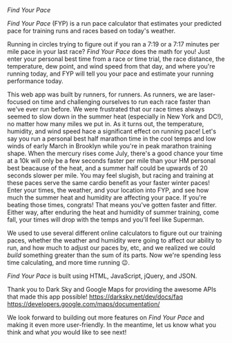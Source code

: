 *Find Your Pace*

_Find Your Pace_ (FYP) is a run pace calculator that 
estimates your predicted pace for training
runs and races based on today's weather.

Running in circles trying to figure out if
you ran a 7:19 or a 7:17 minutes per mile
pace in your last race? _Find Your Pace_
does the math for you! Just enter your
personal best time from a race or time trial,
the race distance, the temperature, dew 
point, and wind speed from that day, and
where you're running today, and FYP will 
tell you your pace and estimate your 
running performance today. 

This web app was built by runners, for
runners. As runners, we are laser-focused
on time and challenging ourselves to run
each race faster than we've ever run before.
We were frustrated that our race times always
seemed to slow down in the summer heat (especially
in New York and DC!), no matter how many 
miles we put in. As it turns out, the
temperature, humidity, and wind speed 
hace a significant effect on running
pace! Let's say you run a personal best
half marathon time in the cool temps and 
low winds of early March in Brooklyn while 
you're in peak marathon training shape. When 
the mercury rises come July, there's a good chance 
your time at a 10k will only be a few seconds 
faster per mile than your HM personal best beacause 
of the heat, and a summer half could be upwards of
20 seconds slower per mile. You may feel slugish,
but racing and training at these paces serve the
same cardio benefit as your faster winter paces!
Enter your times, the weather, and your location
into FYP, and see how much the summer heat and 
humidity are affecting your pace. If you're beating
those times, congrats! That means you've gotten 
faster and fitter. Either way, after enduring
the heat and humidity of summer training, come
fall, your times will drop with the temps and 
you'll feel like Superman. 

We used to use several different online 
calculators to figure out our training paces, 
whether the weather and humidity were going 
to affect our ability to run, and how much 
to adjust our paces by, etc, and we realized
we could _build_ something greater than 
the sum of its parts. Now we're spending less
time calculating, and more time running 😉.

_Find Your Pace_ is built using HTML, 
JavaScript, jQuery, and JSON.

Thank you to Dark Sky and Google Maps for 
providing the awesome APIs that made this
app possible!
https://darksky.net/dev/docs/faq
https://developers.google.com/maps/documentation/

We look forward to building out more features on
_Find Your Pace_ and making it even more user-friendly.
In the meantime, let us know what you think and what
_you_ would like to see next!
